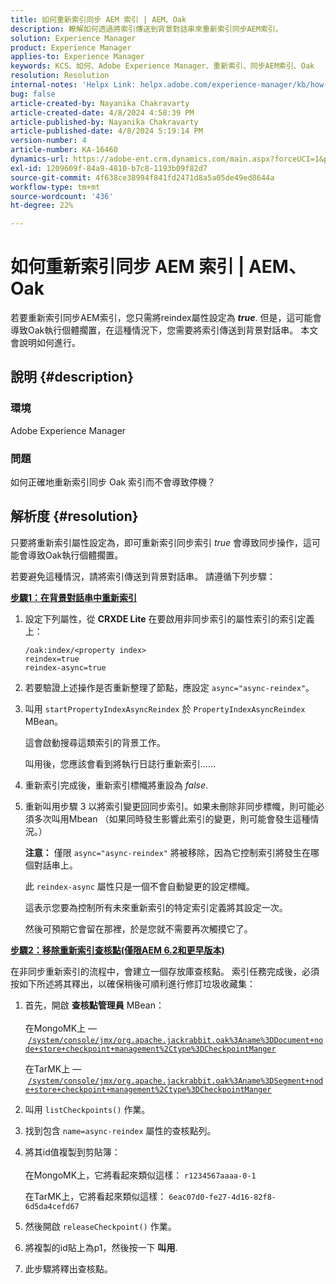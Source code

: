 ```yaml
---
title: 如何重新索引同步 AEM 索引 | AEM、Oak
description: 瞭解如何透過將索引傳送到背景對話串來重新索引同步AEM索引。
solution: Experience Manager
product: Experience Manager
applies-to: Experience Manager
keywords: KCS、如何、Adobe Experience Manager、重新索引、同步AEM索引、Oak
resolution: Resolution
internal-notes: 'Helpx Link: helpx.adobe.com/experience-manager/kb/how-to-reindex-a-synchronous-AEM-index-AEM-Oak.html'
bug: false
article-created-by: Nayanika Chakravarty
article-created-date: 4/8/2024 4:58:39 PM
article-published-by: Nayanika Chakravarty
article-published-date: 4/8/2024 5:19:14 PM
version-number: 4
article-number: KA-16460
dynamics-url: https://adobe-ent.crm.dynamics.com/main.aspx?forceUCI=1&pagetype=entityrecord&etn=knowledgearticle&id=d4db733c-c9f5-ee11-a1fe-6045bd006295
exl-id: 1209609f-84a9-4810-b7c8-1193b09f82d7
source-git-commit: 4f638ce38994f841fd2471d8a5a05de49ed8644a
workflow-type: tm+mt
source-wordcount: '436'
ht-degree: 22%

---
```


# 如何重新索引同步 AEM 索引 | AEM、Oak


若要重新索引同步AEM索引，您只需將reindex屬性設定為 <b>*true</b>*. 但是，這可能會導致Oak執行個體擱置，在這種情況下，您需要將索引傳送到背景對話串。 本文會說明如何進行。

## 說明 {#description}


### 環境

Adobe Experience Manager

### 問題

如何正確地重新索引同步 Oak 索引而不會導致停機？


## 解析度 {#resolution}


只要將重新索引屬性設定為，即可重新索引同步索引 *true* 會導致同步操作，這可能會導致Oak執行個體擱置。

若要避免這種情況，請將索引傳送到背景對話串。 請遵循下列步驟：

<b><u>步驟1：在背景對話串中重新索引</u></b>

1. 設定下列屬性，從 <b>CRXDE Lite</b> 在要啟用非同步索引的屬性索引的索引定義上：<br>


   ```
   /oak:index/<property index>
   reindex=true
   reindex-async=true
   ```


2. 若要驗證上述操作是否重新整理了節點，應設定 `async="async-reindex"`。
3. 叫用 `startPropertyIndexAsyncReindex` 於 `PropertyIndexAsyncReindex` MBean。<br>


   這會啟動搜尋這類索引的背景工作。



   叫用後，您應該會看到將執行日誌行重新索引……
4. 重新索引完成後，重新索引標幟將重設為 *false*.
5. 重新叫用步驟 3 以將索引變更回同步索引。如果未刪除非同步標幟，則可能必須多次叫用Mbean （如果同時發生影響此索引的變更，則可能會發生這種情況。）



   <b>注意：</b> 僅限 `async="async-reindex"` 將被移除，因為它控制索引將發生在哪個對話串上。

   此 `reindex-async` 屬性只是一個不會自動變更的設定標幟。

   這表示您要為控制所有未來重新索引的特定索引定義將其設定一次。

   然後可預期它會留在那裡，於是您就不需要再次觸摸它了。


<b><u>步驟2：移除重新索引查核點(僅限AEM 6.2和更早版本)</u></b>

在非同步重新索引的流程中，會建立一個存放庫查核點。
索引任務完成後，必須按如下所述將其釋出，以確保稍後可順利進行修訂垃圾收藏集：

1. 首先，開啟 <b>查核點管理員</b> MBean：<br>\
   在MongoMK上 —  [`/system/console/jmx/org.apache.jackrabbit.oak%3Aname%3DDocument+node+store+checkpoint+management%2Ctype%3DCheckpointManger`](http://localhost:4502/system/console/jmx/org.apache.jackrabbit.oak%3Aname%3DDocument+node+store+checkpoint+management%2Ctype%3DCheckpointManger)

   在TarMK上 —  [`/system/console/jmx/org.apache.jackrabbit.oak%3Aname%3DSegment+node+store+checkpoint+management%2Ctype%3DCheckpointManger`](http://localhost:4502/system/console/jmx/org.apache.jackrabbit.oak%3Aname%3DSegment+node+store+checkpoint+management%2Ctype%3DCheckpointManger)
2. 叫用 `listCheckpoints()` 作業。
3. 找到包含 `name=async-reindex` 屬性的查核點列。
4. 將其id值複製到剪貼簿：<br>\
   在MongoMK上，它將看起來類似這樣： `r1234567aaaa-0-1`

   在TarMK上，它將看起來類似這樣： `6eac07d0-fe27-4d16-82f8-6d5da4cefd67`
5. 然後開啟 `releaseCheckpoint()` 作業。
6. 將複製的id貼上為p1，然後按一下 <b>叫用</b>.
7. 此步驟將釋出查核點。
